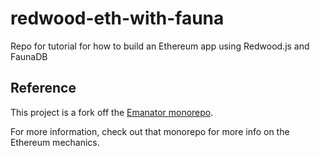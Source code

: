 # redwood-eth-with-fauna

Repo for tutorial for how to build an Ethereum app using Redwood.js and FaunaDB

## Reference

This project is a fork off the [Emanator monorepo](https://github.com/emaNaFTe/monorepo).

For more information, check out that monorepo for more info on the Ethereum mechanics.
